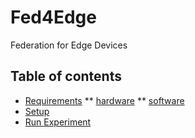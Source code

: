 # Fed4Edge
Federation for Edge Devices

## Table of contents
* [Requirements](#requirements)
** [hardware](#hardware)
** [software](#software)
* [Setup](#setup)
* [Run Experiment](#run-experiment)
